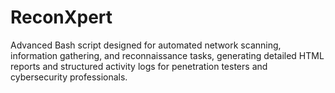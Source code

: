 # ReconXpert
Advanced Bash script designed for automated network scanning, information gathering, and reconnaissance tasks, generating detailed HTML reports and structured activity logs for penetration testers and cybersecurity professionals.
